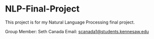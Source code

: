 # NLP-Final-Project
This project is for my Natural Language Processing final project.

Group Member: Seth Canada
Email: scanada1@students.kennesaw.edu